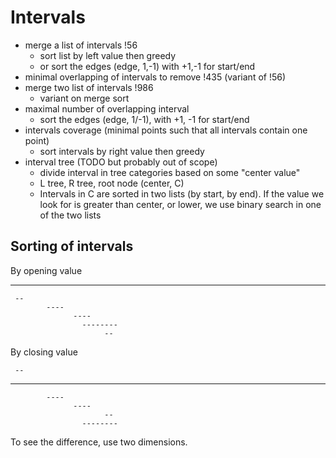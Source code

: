 # Intervals

* merge a list of intervals !56
    - sort list by left value then greedy
    - or sort the edges (edge, 1,-1) with +1,-1 for start/end
* minimal overlapping of intervals to remove !435 (variant of !56)
* merge two list of intervals !986
    - variant on merge sort
* maximal number of overlapping interval
    - sort the edges (edge, 1/-1), with +1, -1 for start/end
* intervals coverage (minimal points such that all intervals contain one point)
    - sort intervals by right value then greedy
* interval tree (TODO but probably out of scope)
    - divide interval in tree categories based on some "center value"
    - L tree, R tree, root node (center, C)
    - Intervals in C are sorted in two lists (by start, by end). If the value
      we look for is greater than center, or lower, we use binary search in
      one of the two lists


## Sorting of intervals

By opening value

   ------
     --
            ----
                  ----
                    --------
                         --

By closing value

     --
   ------
            ----
                  ----
                         --
                    --------

To see the difference, use two dimensions.